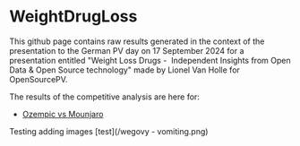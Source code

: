 # WeightDrugLoss

This github page contains raw results generated in the context of the presentation to the German PV day on 17 September 2024 for a presentation entitled "Weight Loss Drugs - ​
Independent Insights from Open Data & Open Source technology​" made by Lionel Van Holle for OpenSourcePV. 

The results of the competitive analysis are here for: 
* [Ozempic vs Mounjaro](https://ospv.github.io/WeightDrugLoss/24Q1%20-%20Targetedcompetitive%20-%20ozempic%20vs%20mounjaro.html)

Testing adding images [test](/wegovy - vomiting.png)
